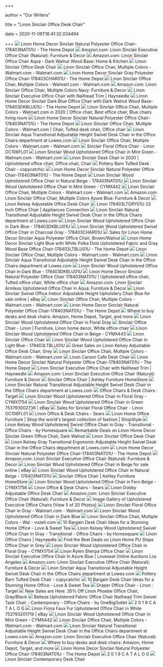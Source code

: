 +++
        
author = "Our Writers"
        
title = "Linon Sinclair Office Desk Chair"
        
date = 2020-11-09T16:41:32.034494
        
+++
[ ![](https://images.homedepot-static.com/productImages/11f6993d-5844-4f56-9be3-6124ea45fdd6/svn/walnut-brown-linon-home-decor-office-chairs-178403nat01u-64_1000.jpg)](https://images.homedepot-static.com/productImages/11f6993d-5844-4f56-9be3-6124ea45fdd6/svn/walnut-brown-linon-home-decor-office-chairs-178403nat01u-64_1000.jpg) Linon Home Decor Sinclair Natural Polyester Office Chair-178403NAT01U - The  Home Depot
[ ![](https://images-na.ssl-images-amazon.com/images/I/81WWnXwX25L._AC_SY550_.jpg)](https://images-na.ssl-images-amazon.com/images/I/81WWnXwX25L._AC_SY550_.jpg) Amazon.com: Linon Sinclair Executive Office Chair (Natural): Furniture &  Decor
[ ![](https://images-na.ssl-images-amazon.com/images/I/61V5BDZDXOL._AC_SX522_.jpg)](https://images-na.ssl-images-amazon.com/images/I/61V5BDZDXOL._AC_SX522_.jpg) Amazon.com: Linon Sinclair Office Chair Aqua - Dark Walnut Wood Base: Home  & Kitchen
[ ![](https://media.kohlsimg.com/is/image/kohls/2431391_Aqua?wid=600&hei=600&op_sharpen=1)](https://media.kohlsimg.com/is/image/kohls/2431391_Aqua?wid=600&hei=600&op_sharpen=1) Linon Sinclair Office Desk Chair
[ ![](https://i5.walmartimages.com/asr/104d1245-5ae9-49c7-902e-cf394e87555a.5284b107e951f68d6d61998d74927592.jpeg)](https://i5.walmartimages.com/asr/104d1245-5ae9-49c7-902e-cf394e87555a.5284b107e951f68d6d61998d74927592.jpeg) Linon Sinclair Office Chair, Multiple Colors - Walmart.com - Walmart.com
[ ![](https://images.homedepot-static.com/productImages/f213d270-9648-4ed9-bd2d-4bcbe0ec55af/svn/gray-linon-home-decor-office-chairs-178403char01u-31_600.jpg)](https://images.homedepot-static.com/productImages/f213d270-9648-4ed9-bd2d-4bcbe0ec55af/svn/gray-linon-home-decor-office-chairs-178403char01u-31_600.jpg) Linon Home Decor Sinclair Gray Polyester Office Chair-178403CHAR01U - The  Home Depot
[ ![](https://i5.walmartimages.com/asr/9cffc962-a422-4bbd-b151-8e9ab5284f25.d2e7251907637c8f774462e05104f44d.jpeg)](https://i5.walmartimages.com/asr/9cffc962-a422-4bbd-b151-8e9ab5284f25.d2e7251907637c8f774462e05104f44d.jpeg) Linon Sinclair Office Chair, Multiple Colors - Walmart.com - Walmart.com
[ ![](https://m.media-amazon.com/images/I/41InURd1HrL._AC_.__US500__.jpg)](https://m.media-amazon.com/images/I/41InURd1HrL._AC_.__US500__.jpg) Amazon.com: Linon Sinclair Office Chair, Multiple Colors Navy: Furniture &  Decor
[ ![](https://content.haycdn.com/mgen/master:LHD1475.jpg)](https://content.haycdn.com/mgen/master:LHD1475.jpg) Linon Sinclair Executive Office Chair with Nailhead Trim | Hayneedle
[ ![](https://images.homedepot-static.com/productImages/41407164-b1c3-48bc-b3c7-017a0b621371/svn/sinclair-dark-blue-office-chair-with-dark-walnut-wood-base-linon-home-decor-office-chairs-178403dkblu01u-31_600.jpg)](https://images.homedepot-static.com/productImages/41407164-b1c3-48bc-b3c7-017a0b621371/svn/sinclair-dark-blue-office-chair-with-dark-walnut-wood-base-linon-home-decor-office-chairs-178403dkblu01u-31_600.jpg) Linon Home Decor Sinclair Dark Blue Office Chair with Dark Walnut Wood  Base-178403DKBLU01U - The Home Depot
[ ![](https://i.pinimg.com/474x/5b/c8/e5/5bc8e5c8e8671405ee68d496b46391f3.jpg)](https://i.pinimg.com/474x/5b/c8/e5/5bc8e5c8e8671405ee68d496b46391f3.jpg) Linon Sinclair Office Chair, Multiple Colors - Walmart.com in 2020 | Office  chair, Best office chair, Blue chairs living room
[ ![](https://images.homedepot-static.com/productImages/b5469ba7-2068-474a-9e99-fc2f19e1ed28/svn/walnut-brown-linon-home-decor-office-chairs-178403nat01u-a0_600.jpg)](https://images.homedepot-static.com/productImages/b5469ba7-2068-474a-9e99-fc2f19e1ed28/svn/walnut-brown-linon-home-decor-office-chairs-178403nat01u-a0_600.jpg) Linon Home Decor Sinclair Natural Polyester Office Chair-178403NAT01U - The  Home Depot
[ ![](https://i.pinimg.com/474x/67/05/60/67056098093d23608c68cae9b42d5d3f.jpg)](https://i.pinimg.com/474x/67/05/60/67056098093d23608c68cae9b42d5d3f.jpg) Linon Sinclair Office Chair, Multiple Colors - Walmart.com | Chair, Tufted desk  chair, Office chair
[ ![](http://images.lowes.com/product/converted/753793/753793953199_10473739.jpg)](http://images.lowes.com/product/converted/753793/753793953199_10473739.jpg) Linon Sinclair Aqua Transitional Adjustable Height Swivel Desk Chair in the Office  Chairs department at Lowes.com
[ ![](https://i5.walmartimages.com/asr/5c55992e-9317-4054-80f7-4fb5f52286f1.5a67a2ad15927f519a04f3d2f32a1a71.jpeg?odnWidth=450&odnHeight=450&odnBg=ffffff)](https://i5.walmartimages.com/asr/5c55992e-9317-4054-80f7-4fb5f52286f1.5a67a2ad15927f519a04f3d2f32a1a71.jpeg?odnWidth=450&odnHeight=450&odnBg=ffffff) Linon Sinclair Office Chair, Multiple Colors - Walmart.com - Walmart.com
[ ![](https://www.totallyfurniture.com/pub/media/catalog/product/cache/3754b7b902350ba102a62a0129632678/1/1/110-linon-oc106fl01.jpg)](https://www.totallyfurniture.com/pub/media/catalog/product/cache/3754b7b902350ba102a62a0129632678/1/1/110-linon-oc106fl01.jpg) Sinclair Floral Office Chair - Linon OC106FL01
[ ![](https://i5.walmartimages.com/asr/96bb0a9d-133a-4c6b-8702-7743dfcfe11a_1.50dad761603766d03a555cdc01bbba2d.jpeg)](https://i5.walmartimages.com/asr/96bb0a9d-133a-4c6b-8702-7743dfcfe11a_1.50dad761603766d03a555cdc01bbba2d.jpeg) Linon Sinclair Wood Upholstered Office Chair in Mint Green - Walmart.com -  Walmart.com
[ ![](https://i.pinimg.com/originals/40/9e/3f/409e3f7d143d37b9f225fbace78edf1e.jpg)](https://i.pinimg.com/originals/40/9e/3f/409e3f7d143d37b9f225fbace78edf1e.jpg) Linon Sinclair Desk Chair in 2020 | Upholstered office chair, Office chair,  Chair
[ ![](http://www.copycatchic.com/wp-content/uploads/2016/03/Pottery-Barn-Hayes-Desk-Chair-copycatchic.png)](http://www.copycatchic.com/wp-content/uploads/2016/03/Pottery-Barn-Hayes-Desk-Chair-copycatchic.png) Pottery Barn Tufted Desk Chair - copycatchic
[ ![](https://images.homedepot-static.com/productImages/f25e90e9-c928-456c-99ee-5b7bcfc79ad0/svn/walnut-brown-linon-home-decor-office-chairs-178403nat01u-66_600.jpg)](https://images.homedepot-static.com/productImages/f25e90e9-c928-456c-99ee-5b7bcfc79ad0/svn/walnut-brown-linon-home-decor-office-chairs-178403nat01u-66_600.jpg) Linon Home Decor Sinclair Natural Polyester Office Chair-178403NAT01U - The  Home Depot
[ ![](https://media.cymaxstores.com/Images/102/638241-8-L.jpg)](https://media.cymaxstores.com/Images/102/638241-8-L.jpg) Linon Sinclair Wood Upholstered Office Chair in Natural Beige - 178403NAT01U
[ ![](https://media.cymaxstores.com/Images/102/1814203-6-L.jpg)](https://media.cymaxstores.com/Images/102/1814203-6-L.jpg) Linon Sinclair Wood Upholstered Office Chair in Mint Green - CYMX442
[ ![](https://i5.walmartimages.com/asr/9349f2e6-c476-427a-9490-198f1ca53a90.e773dc5ec69887d6043f0fa4034b3f3b.jpeg)](https://i5.walmartimages.com/asr/9349f2e6-c476-427a-9490-198f1ca53a90.e773dc5ec69887d6043f0fa4034b3f3b.jpeg) Linon Sinclair Office Chair, Multiple Colors - Walmart.com - Walmart.com
[ ![](https://images-na.ssl-images-amazon.com/images/I/91BlCD9wBVL._AC_SL1500_.jpg)](https://images-na.ssl-images-amazon.com/images/I/91BlCD9wBVL._AC_SL1500_.jpg) Amazon.com: Linon Sinclair Office Chair, Multiple Colors Azure Blue:  Furniture & Decor
[ ![](https://media.kohlsimg.com/is/image/kohls/3295999_Gray?wid=600&hei=600&op_sharpen=1)](https://media.kohlsimg.com/is/image/kohls/3295999_Gray?wid=600&hei=600&op_sharpen=1) Linon Kelsey Adjustable Office Desk Chair
[ ![](https://static.appliancesconnection.com/product/450x420/c79ca431ff3180b049ea710392619238_1888978.jpg)](https://static.appliancesconnection.com/product/450x420/c79ca431ff3180b049ea710392619238_1888978.jpg) Linon 178403LTGRY01U 23 Inch Office Chair | Appliances Connection
[ ![](https://mobileimages.lowes.com/product/converted/889142/889142047537.jpg?size=lg)](https://mobileimages.lowes.com/product/converted/889142/889142047537.jpg?size=lg) Linon Sinclair Natural Transitional Adjustable Height Swivel Desk Chair in  the Office Chairs department at Lowes.com
[ ![](https://media.cymaxstores.com/Images/102/1650539-5-L.jpg)](https://media.cymaxstores.com/Images/102/1650539-5-L.jpg) Linon Sinclair Wood Upholstered Office Chair in Dark Blue - 178403DKBLU01U
[ ![](https://media.cymaxstores.com/Images/102/638240-5-L.jpg)](https://media.cymaxstores.com/Images/102/638240-5-L.jpg) Linon Sinclair Wood Upholstered Swivel Office Chair in Charcoal Gray -  178403CHAR01U
[ ![](https://images.prod.meredith.com/product/ab24e9b56b566c64f521b07beba7346d/1530180960305/l/sinclair-aqua-polyester-office-chair-brown-brown)](https://images.prod.meredith.com/product/ab24e9b56b566c64f521b07beba7346d/1530180960305/l/sinclair-aqua-polyester-office-chair-brown-brown) Sales for Linon Home Decor Sinclair Aqua Polyester Office Chair,  Brown/Walnut
[ ![](https://images.homedepot-static.com/productImages/7d438b3c-8db5-4d6a-82da-f63f199bfdcf/svn/light-blue-with-dots-linon-home-decor-office-chairs-178403ltblu01u-31_600.jpg)](https://images.homedepot-static.com/productImages/7d438b3c-8db5-4d6a-82da-f63f199bfdcf/svn/light-blue-with-dots-linon-home-decor-office-chairs-178403ltblu01u-31_600.jpg) Linon Home Decor Sinclair Light Blue with White Polka Dots Upholstered  Fabric and Gray Wood Base Office Chair-178403LTBLU01U - The Home Depot
[ ![](https://i5.walmartimages.com/dfw/6e29e393-3011/k2-_21fd7e36-a1b6-45c9-9a39-3d48836b0cd0.v1.jpg)](https://i5.walmartimages.com/dfw/6e29e393-3011/k2-_21fd7e36-a1b6-45c9-9a39-3d48836b0cd0.v1.jpg) Linon Sinclair Office Chair, Multiple Colors - Walmart.com - Walmart.com
[ ![](http://images.lowes.com/product/converted/753793/753793953199_10473738.jpg)](http://images.lowes.com/product/converted/753793/753793953199_10473738.jpg) Linon Sinclair Aqua Transitional Adjustable Height Swivel Desk Chair in the Office  Chairs department at Lowes.com
[ ![](https://media.cymaxstores.com/Images/102/1650539-3-L.jpg)](https://media.cymaxstores.com/Images/102/1650539-3-L.jpg) Linon Sinclair Wood Upholstered Office Chair in Dark Blue - 178403DKBLU01U
[ ![](https://i.pinimg.com/originals/f0/bb/a4/f0bba4a69c73fa553305b7c297ab49c0.jpg)](https://i.pinimg.com/originals/f0/bb/a4/f0bba4a69c73fa553305b7c297ab49c0.jpg) Linon Home Decor Sinclair Natural Polyester Office Chair 178403NAT01U |  Upholstered office chair, Tufted office chair, White office chair
[ ![](https://m.media-amazon.com/images/I/61qZfGsg75L._AC_UL400_.jpg)](https://m.media-amazon.com/images/I/61qZfGsg75L._AC_UL400_.jpg) Amazon.com: Linon Sinclair Armless Upholstered Office Chair in Aqua:  Furniture & Decor
[ ![](https://i.ebayimg.com/images/g/NFoAAOSw4QVdeg0v/s-l1600.jpg)](https://i.ebayimg.com/images/g/NFoAAOSw4QVdeg0v/s-l1600.jpg) Linon Sinclair Swivel Office Indoor Adjustable Height Upholstery Chair Blue  for sale online | eBay
[ ![](https://i5.walmartimages.com/asr/a72c74a5-a9ec-4398-86cb-b4d3ffd763c2.643e97689ae703bb2b6952eb6bebc612.jpeg)](https://i5.walmartimages.com/asr/a72c74a5-a9ec-4398-86cb-b4d3ffd763c2.643e97689ae703bb2b6952eb6bebc612.jpeg) Linon Sinclair Office Chair, Multiple Colors - Walmart.com - Walmart.com
[ ![](https://images.homedepot-static.com/productImages/f454274d-ffee-4883-9c6f-18f32bc3075d/svn/walnut-brown-linon-home-decor-office-chairs-178403nat01u-4f_600.jpg)](https://images.homedepot-static.com/productImages/f454274d-ffee-4883-9c6f-18f32bc3075d/svn/walnut-brown-linon-home-decor-office-chairs-178403nat01u-4f_600.jpg) Linon Home Decor Sinclair Natural Polyester Office Chair-178403NAT01U - The  Home Depot
[ ![](https://www.gannett-cdn.com/presto/2020/09/02/USAT/57d62e51-6301-4b56-b3ee-894e8335171c-desk-desk-chair-hero.png?crop=1593,896,x6,y0&width=1600&height=800&fit=bounds)](https://www.gannett-cdn.com/presto/2020/09/02/USAT/57d62e51-6301-4b56-b3ee-894e8335171c-desk-desk-chair-hero.png?crop=1593,896,x6,y0&width=1600&height=800&fit=bounds) Where to buy desks and desk chairs: Amazon, Home Depot, Target, and more
[ ![](https://c.shld.net/rpx/i/s/pi/mp/5107/prod_13951050008?src=https%3A%2F%2Fmedia.cymaxstores.com%2FImages%2F102%2F1971568-5-L.jpg&d=26714144f9c890b475c77978c374d3f31722c4fc&hei=333&wid=333&op_sharpen=1)](https://c.shld.net/rpx/i/s/pi/mp/5107/prod_13951050008?src=https%3A%2F%2Fmedia.cymaxstores.com%2FImages%2F102%2F1971568-5-L.jpg&d=26714144f9c890b475c77978c374d3f31722c4fc&hei=333&wid=333&op_sharpen=1) Linon Sinclair Wood Upholstered Office Chair in Floral Gray
[ ![](https://i.pinimg.com/originals/cd/b4/61/cdb461f1717522675d44ba060dee2e7c.jpg)](https://i.pinimg.com/originals/cd/b4/61/cdb461f1717522675d44ba060dee2e7c.jpg) Sinclair Office Chair - Linon | Furniture, Linon home decor, White office  chair
[ ![](https://media.cymaxstores.com/Images/102/1814204-6-L.jpg)](https://media.cymaxstores.com/Images/102/1814204-6-L.jpg) Linon Sinclair Wood Upholstered Office Chair in Beige - CYMX443
[ ![](https://c.shld.net/rpx/i/s/i/spin/10105613/prod_21302385612?hei=333&wid=333&op_sharpen=1)](https://c.shld.net/rpx/i/s/i/spin/10105613/prod_21302385612?hei=333&wid=333&op_sharpen=1) Linon Sinclair Office Chair
[ ![](https://media.cymaxstores.com/Images/102/1557427-1-L.jpg)](https://media.cymaxstores.com/Images/102/1557427-1-L.jpg) Linon Sinclair Wood Upholstered Office Chair in Light Blue - 178403LTBLU01U
[ ![](https://images.prod.meredith.com/product/7689410b8fa9b8c062a5c6caf16ebba3/1543832241764/l/linon-kelsey-adjustable-office-desk-chair-grey)](https://images.prod.meredith.com/product/7689410b8fa9b8c062a5c6caf16ebba3/1543832241764/l/linon-kelsey-adjustable-office-desk-chair-grey) Great Sales on Linon Kelsey Adjustable Office Desk Chair, Grey
[ ![](https://i5.walmartimages.com/dfw/6e29e393-ea89/k2-_132db252-dcce-41b1-8d9b-aad27e2ba2ab.v1.jpg)](https://i5.walmartimages.com/dfw/6e29e393-ea89/k2-_132db252-dcce-41b1-8d9b-aad27e2ba2ab.v1.jpg) Linon Sinclair Office Chair, Multiple Colors - Walmart.com - Walmart.com
[ ![](https://media.kohlsimg.com/is/image/kohls/3424542?wid=600&hei=600&op_sharpen=1)](https://media.kohlsimg.com/is/image/kohls/3424542?wid=600&hei=600&op_sharpen=1) Linon Carson Cafe Desk Chair
[ ![](https://images.homedepot-static.com/productImages/fff46719-6754-4ebd-ac0b-94cedc641c74/svn/walnut-brown-linon-home-decor-office-chairs-178403nat01u-1d_600.jpg)](https://images.homedepot-static.com/productImages/fff46719-6754-4ebd-ac0b-94cedc641c74/svn/walnut-brown-linon-home-decor-office-chairs-178403nat01u-1d_600.jpg) Linon Home Decor Sinclair Natural Polyester Office Chair-178403NAT01U - The  Home Depot
[ ![](https://res.cloudinary.com/powerreviews/image/upload/c_fill,d_portal-no-product-image_ttlfpi.svg,f_auto,g_auto,h_150,q_auto:best,w_150,z_0.5/d_portal-no-product-image_ttlfpi.svg/prod/v3fjod6fbwx9cqtopgl6)](https://res.cloudinary.com/powerreviews/image/upload/c_fill,d_portal-no-product-image_ttlfpi.svg,f_auto,g_auto,h_150,q_auto:best,w_150,z_0.5/d_portal-no-product-image_ttlfpi.svg/prod/v3fjod6fbwx9cqtopgl6) Linon Sinclair Executive Office Chair with Nailhead Trim | Hayneedle
[ ![](https://m.media-amazon.com/images/I/81yZCI4p4vL._AC_UL400_.jpg)](https://m.media-amazon.com/images/I/81yZCI4p4vL._AC_UL400_.jpg) Amazon.com: Linon Sinclair Executive Office Chair (Natural): Furniture &  Decor
[ ![](https://ashleyfurniture.scene7.com/is/image/AshleyFurniture/H600000602-ALT-H-SW?$AFHS-PDP-Main$)](https://ashleyfurniture.scene7.com/is/image/AshleyFurniture/H600000602-ALT-H-SW?$AFHS-PDP-Main$) Sinclair Office Chair | Ashley Furniture HomeStore
[ ![](https://mobileimages.lowes.com/product/converted/751118/751118099416.jpg?size=lg)](https://mobileimages.lowes.com/product/converted/751118/751118099416.jpg?size=lg) Linon Sinclair Natural Transitional Adjustable Height Swivel Desk Chair in  the Office Chairs department at Lowes.com
[ ![](https://target.scene7.com/is/image/Target/OfficeChairs-200326-1585252166913)](https://target.scene7.com/is/image/Target/OfficeChairs-200326-1585252166913) Office Chairs & Desk Chairs : Target
[ ![](https://media.cymaxstores.com/Images/102/1971568-11-L.jpg)](https://media.cymaxstores.com/Images/102/1971568-11-L.jpg) Linon Sinclair Wood Upholstered Office Chair in Floral Gray - CYMX1754
[ ![](https://i.ebayimg.com/images/g/ncYAAOSw4HFeWfew/s-l400.jpg)](https://i.ebayimg.com/images/g/ncYAAOSw4HFeWfew/s-l400.jpg) Linon Sinclair Wood Upholstered Office Chair in Green 753793002736 | eBay
[ ![](https://images.prod.meredith.com/product/baf6137b7c1f0ead72fb708ac7d6d832/1570939545628/l/sinclair-floral-office-chair-linon-oc106fl01)](https://images.prod.meredith.com/product/baf6137b7c1f0ead72fb708ac7d6d832/1570939545628/l/sinclair-floral-office-chair-linon-oc106fl01) Sales for Sinclair Floral Office Chair - Linon OC106FL01
[ ![](https://c.shld.net/rpx/i/s/pi/mp/10403482/prod_11302894135?src=https%3A%2F%2Fi.ebayimg.com%2Fimages%2Fg%2Fb3sAAOSwugJecpf9%2Fs-l1600.jpg&d=31232c653fb1fc08f37bb53dca68428317debcd4&hei=245&wid=245&op_sharpen=1&qlt=85)](https://c.shld.net/rpx/i/s/pi/mp/10403482/prod_11302894135?src=https%3A%2F%2Fi.ebayimg.com%2Fimages%2Fg%2Fb3sAAOSwugJecpf9%2Fs-l1600.jpg&d=31232c653fb1fc08f37bb53dca68428317debcd4&hei=245&wid=245&op_sharpen=1&qlt=85) Linon Office & Desk Chairs - Sears
[ ![](https://img.shopstyle-cdn.com/sim/c0/f5/c0f56c64fd60d5c9fc0c9ee0060e8da6_best/linon-glasses-office-desk-chair.jpg)](https://img.shopstyle-cdn.com/sim/c0/f5/c0f56c64fd60d5c9fc0c9ee0060e8da6_best/linon-glasses-office-desk-chair.jpg) Linon Home Office Furniture | Shop the world's largest collection of  fashion | ShopStyle
[ ![](https://st.hzcdn.com/simgs/ccd1facb0f2e32fb_4-3944/home-design.jpg)](https://st.hzcdn.com/simgs/ccd1facb0f2e32fb_4-3944/home-design.jpg) Linon Kelsey Wood Upholstered Swivel Office Chair in Gray - Transitional - Office  Chairs - by Homesquare
[ ![](https://images.prod.meredith.com/product/f4366923786edb6c50103f792dad798e/1527945684720/l/sinclair-green-office-chair-dark-walnut)](https://images.prod.meredith.com/product/f4366923786edb6c50103f792dad798e/1527945684720/l/sinclair-green-office-chair-dark-walnut) Remarkable Deals on Linon Home Decor Sinclair Green Office Chair, Dark  Walnut
[ ![](https://media.kohlsimg.com/is/image/kohls/2431391_ALT99?wid=96&hei=96&op_sharpen=1)](https://media.kohlsimg.com/is/image/kohls/2431391_ALT99?wid=96&hei=96&op_sharpen=1) Linon Sinclair Office Desk Chair
[ ![](https://mobileimages.lowes.com/product/converted/100187/1001872206.jpg?size=lg)](https://mobileimages.lowes.com/product/converted/100187/1001872206.jpg?size=lg) Linon Kelsey Gray Transitional Ergonomic Adjustable Height Swivel Desk Chair  in the Office Chairs department at Lowes.com
[ ![](https://images.homedepot-static.com/productImages/84a395f9-2ceb-4a1e-aab0-e259645b213a/svn/walnut-brown-linon-home-decor-office-chairs-178403nat01u-1f_600.jpg)](https://images.homedepot-static.com/productImages/84a395f9-2ceb-4a1e-aab0-e259645b213a/svn/walnut-brown-linon-home-decor-office-chairs-178403nat01u-1f_600.jpg) Linon Home Decor Sinclair Natural Polyester Office Chair-178403NAT01U - The  Home Depot
[ ![](https://m.media-amazon.com/images/I/81nH-CZtPGL._AC_UL400_.jpg)](https://m.media-amazon.com/images/I/81nH-CZtPGL._AC_UL400_.jpg) Amazon.com: Linon Sinclair Executive Office Chair (Natural): Furniture &  Decor
[ ![](https://i.ebayimg.com/images/g/JYoAAOSwMnZcoSD-/s-l1600.jpg)](https://i.ebayimg.com/images/g/JYoAAOSwMnZcoSD-/s-l1600.jpg) Linon Sinclair Wood Upholstered Office Chair in Beige for sale online | eBay
[ ![](https://media.cymaxstores.com/Images/102/638241-1-L.jpg)](https://media.cymaxstores.com/Images/102/638241-1-L.jpg) Linon Sinclair Wood Upholstered Office Chair in Natural Beige - 178403NAT01U
[ ![](https://ashleyfurniture.scene7.com/is/image/AshleyFurniture/H600000602-ALT-A?$AFHS-PDP-Main$)](https://ashleyfurniture.scene7.com/is/image/AshleyFurniture/H600000602-ALT-A?$AFHS-PDP-Main$) Sinclair Office Chair | Ashley Furniture HomeStore
[ ![](https://media.cymaxstores.com/Images/102/1971569-10-L.jpg)](https://media.cymaxstores.com/Images/102/1971569-10-L.jpg) Linon Sinclair Wood Upholstered Office Chair in Fern Beige - CYMX1756
[ ![](https://c.shld.net/rpx/i/s/i/spin/10105613/prod_2103343912?hei=245&wid=245&op_sharpen=1&qlt=85)](https://c.shld.net/rpx/i/s/i/spin/10105613/prod_2103343912?hei=245&wid=245&op_sharpen=1&qlt=85) Linon Office & Desk Chairs - Sears
[ ![](https://media.kohlsimg.com/is/image/kohls/3295732_Cow_Print?wid=600&hei=600&op_sharpen=1)](https://media.kohlsimg.com/is/image/kohls/3295732_Cow_Print?wid=600&hei=600&op_sharpen=1) Linon Dobby Adjustable Office Desk Chair
[ ![](https://m.media-amazon.com/images/I/81Dc9E+QK6L._AC_UL400_.jpg)](https://m.media-amazon.com/images/I/81Dc9E+QK6L._AC_UL400_.jpg) Amazon.com: Linon Sinclair Executive Office Chair (Natural): Furniture &  Decor
[ ![](https://www.drawzit.com/wp-content/uploads/2018/04/upholstered-executive-office-chairs-with-recent-linon-home-decor-sinclair-light-gray-and-white-dots-upholstered.jpg)](https://www.drawzit.com/wp-content/uploads/2018/04/upholstered-executive-office-chairs-with-recent-linon-home-decor-sinclair-light-gray-and-white-dots-upholstered.jpg) Image Gallery of Upholstered Executive Office Chairs (View 5 of 20 Photos)
[ ![](https://i5.walmartimages.com/asr/930ffea8-3a81-44eb-bdc7-c1a68f4352f1_1.cc52144e8f946e7f0316208a55edca3a.jpeg)](https://i5.walmartimages.com/asr/930ffea8-3a81-44eb-bdc7-c1a68f4352f1_1.cc52144e8f946e7f0316208a55edca3a.jpeg) Linon Sinclair Floral Office Chair in Gray - Walmart.com - Walmart.com
[ ![](https://c.shld.net/rpx/i/s/pi/mp/5107/prod_13964320708?src=https%3A%2F%2Fmedia.cymaxstores.com%2FImages%2F102%2F1650539-1-L.jpg&d=43b198d3c730d6ec7e48f649f72f671b81860c32&hei=333&wid=333&op_sharpen=1)](https://c.shld.net/rpx/i/s/pi/mp/5107/prod_13964320708?src=https%3A%2F%2Fmedia.cymaxstores.com%2FImages%2F102%2F1650539-1-L.jpg&d=43b198d3c730d6ec7e48f649f72f671b81860c32&hei=333&wid=333&op_sharpen=1) Linon Sinclair Wood Upholstered Office Chair in Dark Blue
[ ![](https://i.pinimg.com/originals/f3/c6/77/f3c6774c3b44ba606e2e16aa587e2971.jpg)](https://i.pinimg.com/originals/f3/c6/77/f3c6774c3b44ba606e2e16aa587e2971.jpg) Linon Sinclair Office Chair, Multiple Colors - Wal - vozeli.com
[ ![](https://www.loveandsweettea.com/wp-content/uploads/2016/11/10-bargain-desk-chair-ideas-for-a-stunning-home-office-facebook-1024x538.jpg)](https://www.loveandsweettea.com/wp-content/uploads/2016/11/10-bargain-desk-chair-ideas-for-a-stunning-home-office-facebook-1024x538.jpg) 10 Bargain Desk Chair Ideas for a Stunning Home Office - Love & Sweet Tea
[ ![](https://st.hzcdn.com/fimgs/2891dade0f2e2f26_2511-w300-h300-b1-p10--.jpg)](https://st.hzcdn.com/fimgs/2891dade0f2e2f26_2511-w300-h300-b1-p10--.jpg) Linon Kelsey Wood Upholstered Swivel Office Chair in Gray - Transitional - Office  Chairs - by Homesquare
[ ![](https://content.haycdn.com/mgen/master:LHD1477.jpg?is=400,400,0xffffff)](https://content.haycdn.com/mgen/master:LHD1477.jpg?is=400,400,0xffffff) Linon Office Chairs | Hayneedle
[ ![](https://images.prod.meredith.com/product/9c8cc47bfad2662b57b39c401e1683c6/1591092234821/l/linon-home-pu-slope-office-chair-in-grey)](https://images.prod.meredith.com/product/9c8cc47bfad2662b57b39c401e1683c6/1591092234821/l/linon-home-pu-slope-office-chair-in-grey) Find the Best Deals on Linon Home PU Slope Office Chair in Grey
[ ![](https://media.cymaxstores.com/Images/102/1971568-15-L.jpg)](https://media.cymaxstores.com/Images/102/1971568-15-L.jpg) Linon Sinclair Wood Upholstered Office Chair in Floral Gray - CYMX1754
[ ![](https://media.kohlsimg.com/is/image/kohls/4436146_Silver?wid=600&hei=600&op_sharpen=1)](https://media.kohlsimg.com/is/image/kohls/4436146_Silver?wid=600&hei=600&op_sharpen=1) Linon Rylen Sherpa Office Chair
[ ![](https://cdn.filestackcontent.com/resize=w:2000,h:2000,f:crop/auto_image/compress/quality=v:60/DT58OLF1R1KtAmHuqP5u)](https://cdn.filestackcontent.com/resize=w:2000,h:2000,f:crop/auto_image/compress/quality=v:60/DT58OLF1R1KtAmHuqP5u) Linon Sinclair Executive Office Chair In Azure Blue | Loveseat Online  Auctions Los Angeles
[ ![](https://m.media-amazon.com/images/I/71h1ck8TebL._AC_UL400_.jpg)](https://m.media-amazon.com/images/I/71h1ck8TebL._AC_UL400_.jpg) Amazon.com: Linon Sinclair Executive Office Chair (Natural): Furniture &  Decor
[ ![](https://mobileimages.lowes.com/product/converted/753793/753793973036.jpg?size=lg)](https://mobileimages.lowes.com/product/converted/753793/753793973036.jpg?size=lg) Linon Sinclair Aqua Transitional Adjustable Height Swivel Desk Chair in the Office  Chairs department at Lowes.com
[ ![](https://i0.wp.com/www.copycatchic.com/wp-content/uploads/2016/05/Pottery-Barn-Paige-Acrylic-Desk-Chair-CopyCatChic-look-for-less.png?resize=400%2C600)](https://i0.wp.com/www.copycatchic.com/wp-content/uploads/2016/05/Pottery-Barn-Paige-Acrylic-Desk-Chair-CopyCatChic-look-for-less.png?resize=400%2C600) Pottery Barn Tufted Desk Chair - copycatchic
[ ![](https://www.loveandsweettea.com/wp-content/uploads/2016/11/10-bargain-desk-chair-ideas-for-a-stunning-home-office-Copy2-800x2160.jpg)](https://www.loveandsweettea.com/wp-content/uploads/2016/11/10-bargain-desk-chair-ideas-for-a-stunning-home-office-Copy2-800x2160.jpg) 10 Bargain Desk Chair Ideas for a Stunning Home Office - Love & Sweet Tea
[ ![](https://target.scene7.com/is/image/Target/GUEST_32213a15-979c-410c-8a93-80a5e2675f01?wid=488&hei=488&fmt=pjpeg)](https://target.scene7.com/is/image/Target/GUEST_32213a15-979c-410c-8a93-80a5e2675f01?wid=488&hei=488&fmt=pjpeg) Draper Office Chair - Linon : Target
[ ![](https://images.prod.meredith.com/product/3a515259629b840155f2dba8fb6fbba3/1597140114219/l/linon-phoebe-office-chair-gray-black)](https://images.prod.meredith.com/product/3a515259629b840155f2dba8fb6fbba3/1597140114219/l/linon-phoebe-office-chair-gray-black) New Sales are Here. 35% Off Linon Phoebe Office Chair, Gray/Black
[ ![](https://st.hzcdn.com/simgs/9ef1bb920d808f38_9-8926/home-design.jpg)](https://st.hzcdn.com/simgs/9ef1bb920d808f38_9-8926/home-design.jpg) Belleze Upholstered Fabric Office Chair Nailhead Trim Swivel Task Chair -  Contemporary - Office Chairs - by OneBigOutlet
[ ![](x-raw-image:///9109ffc8522530c1efdbce310372bc6ecbd68dde888a05825e16c2535622d4f7)](x-raw-image:///9109ffc8522530c1efdbce310372bc6ecbd68dde888a05825e16c2535622d4f7) 2 0 1 9 C A T A L O G
[ ![](https://i.ebayimg.com/images/g/F8wAAOSwZYdeWfhq/s-l300.jpg)](https://i.ebayimg.com/images/g/F8wAAOSwZYdeWfhq/s-l300.jpg) Linon Fiona Faux Fur Upholstered Office Chair in White 753793201719 | eBay
[ ![](https://media.cymaxstores.com/Images/102/1814203-7-L.jpg)](https://media.cymaxstores.com/Images/102/1814203-7-L.jpg) Linon Sinclair Wood Upholstered Office Chair in Mint Green - CYMX442
[ ![](https://i5.walmartimages.com/asr/0954a859-9b24-4f8f-ad0d-673ee8c6bf2e.fd69cb2e7f3b786c541176b28dd00798.jpeg?odnWidth=450&odnHeight=450&odnBg=ffffff)](https://i5.walmartimages.com/asr/0954a859-9b24-4f8f-ad0d-673ee8c6bf2e.fd69cb2e7f3b786c541176b28dd00798.jpeg?odnWidth=450&odnHeight=450&odnBg=ffffff) Linon Sinclair Office Chair, Multiple Colors - Walmart.com - Walmart.com
[ ![](https://mobileimages.lowes.com/product/converted/889142/889142020608.jpg?size=lg)](https://mobileimages.lowes.com/product/converted/889142/889142020608.jpg?size=lg) Linon Sinclair Natural Transitional Adjustable Height Swivel Desk Chair in  the Office Chairs department at Lowes.com
[ ![](https://m.media-amazon.com/images/I/71XeoQ9OHHL._AC_UL400_.jpg)](https://m.media-amazon.com/images/I/71XeoQ9OHHL._AC_UL400_.jpg) Amazon.com: Linon Sinclair Executive Office Chair (Natural): Furniture &  Decor
[ ![](https://www.gannett-cdn.com/presto/2020/09/02/USAT/57d62e51-6301-4b56-b3ee-894e8335171c-desk-desk-chair-hero.png?crop=791,593,x0,y213&quality=50&width=640)](https://www.gannett-cdn.com/presto/2020/09/02/USAT/57d62e51-6301-4b56-b3ee-894e8335171c-desk-desk-chair-hero.png?crop=791,593,x0,y213&quality=50&width=640) Where to buy desks and desk chairs: Amazon, Home Depot, Target, and more
[ ![](https://images.homedepot-static.com/productImages/dd585ad3-da08-4f4b-bc09-28b534fea90a/svn/black-faux-leather-lumisource-office-chairs-oc-vrdna-wl-bk-64_1000.jpg)](https://images.homedepot-static.com/productImages/dd585ad3-da08-4f4b-bc09-28b534fea90a/svn/black-faux-leather-lumisource-office-chairs-oc-vrdna-wl-bk-64_1000.jpg) Linon Home Decor Sinclair Natural Polyester Office Chair-178403NAT01U - The  Home Depot
[ ![](x-raw-image:///f90f7bf4542049e82946b7f78654b1cf2dfaeba5e06f0b5e5ca70251f4c92fb9)](x-raw-image:///f90f7bf4542049e82946b7f78654b1cf2dfaeba5e06f0b5e5ca70251f4c92fb9) 2 0 1 9 C A T A L O G
[ ![](https://media.kohlsimg.com/is/image/kohls/3649466_Black?wid=300&hei=300&op_sharpen=1)](https://media.kohlsimg.com/is/image/kohls/3649466_Black?wid=300&hei=300&op_sharpen=1) Linon Sinclair Contemporary Desk Chair
